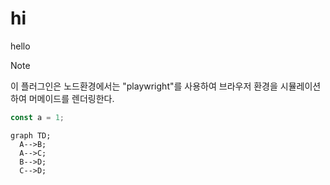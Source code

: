 # hi

hello

> [!NOTE]
> 이 플러그인은 노드환경에서는 "playwright"를 사용하여 브라우저 환경을 시뮬레이션하여 머메이드를 렌더링한다.

```js
const a = 1;

```

```mermaid
graph TD;
  A-->B;
  A-->C;
  B-->D;
  C-->D;
```
